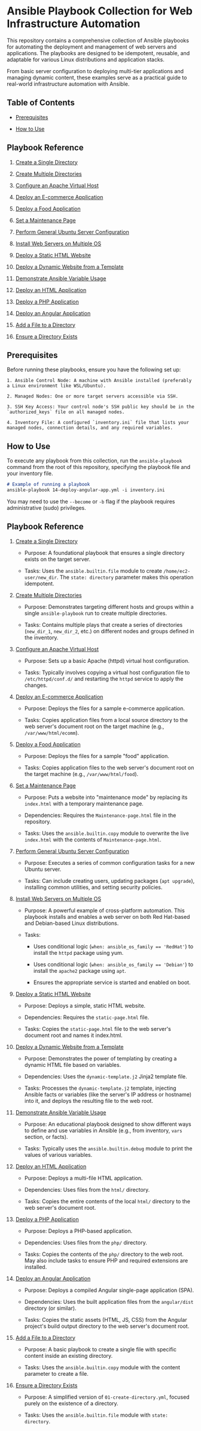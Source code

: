 # Ansible Playbook Collection for Web Infrastructure Automation

This repository contains a comprehensive collection of Ansible playbooks for automating the deployment and management of web servers and applications. The playbooks are designed to be idempotent, reusable, and adaptable for various Linux distributions and application stacks.

From basic server configuration to deploying multi-tier applications and managing dynamic content, these examples serve as a practical guide to real-world infrastructure automation with Ansible.

## Table of Contents

- [Prerequisites](https://github.com/omotomiwa26/Ansible_Playbook/blob/main/README.md)

- [How to Use](https://github.com/omotomiwa26/Ansible_Playbook/blob/main/README.md)

## Playbook Reference

01. [Create a Single Directory](https://github.com/omotomiwa26/Ansible_Playbook/blob/main/01-create-directory.yml) 

02. [Create Multiple Directories](https://github.com/omotomiwa26/Ansible_Playbook/blob/main/02-create-multiple-directories.yml)

03. [Configure an Apache Virtual Host](https://github.com/omotomiwa26/Ansible_Playbook/blob/main/03-configure-httpd-vhost.yml)

04. [Deploy an E-commerce Application](https://github.com/omotomiwa26/Ansible_Playbook/blob/main/04-deploy-ecommerce-app.yml)

05. [Deploy a Food Application](https://github.com/omotomiwa26/Ansible_Playbook/blob/main/05-deploy-food-app.yml)

06. [Set a Maintenance Page](https://github.com/omotomiwa26/Ansible_Playbook/blob/main/06-set-maintenance-page.yml)

07. [Perform General Ubuntu Server Configuration](https://github.com/omotomiwa26/Ansible_Playbook/blob/main/07-configure-ubuntu-server.yml)

08. [Install Web Servers on Multiple OS](https://github.com/omotomiwa26/Ansible_Playbook/blob/main/08-install-webservers-multi-os.yml)

09. [Deploy a Static HTML Website](https://github.com/omotomiwa26/Ansible_Playbook/blob/main/09-deploy-static-website.yml)

10. [Deploy a Dynamic Website from a Template](https://github.com/omotomiwa26/Ansible_Playbook/blob/main/10-deploy-dynamic-website-from-template.yml)

11. [Demonstrate Ansible Variable Usage](https://github.com/omotomiwa26/Ansible_Playbook/blob/main/11-demonstrate-variable-usage.yml)

12. [Deploy an HTML Application](https://github.com/omotomiwa26/Ansible_Playbook/blob/main/12-deploy-html-app.yml)

13. [Deploy a PHP Application](https://github.com/omotomiwa26/Ansible_Playbook/blob/main/13-deploy-php-app.yml)

14. [Deploy an Angular Application](https://github.com/omotomiwa26/Ansible_Playbook/blob/main/14-deploy-angular-app.yml)

15. [Add a File to a Directory](https://github.com/omotomiwa26/Ansible_Playbook/blob/main/add_file_to_dir.yaml)

16. [Ensure a Directory Exists](https://github.com/omotomiwa26/Ansible_Playbook/blob/main/create_dir.yml)

## Prerequisites

Before running these playbooks, ensure you have the following set up:

    1. Ansible Control Node: A machine with Ansible installed (preferably a Linux environment like WSL/Ubuntu).
        
    2. Managed Nodes: One or more target servers accessible via SSH.

    3. SSH Key Access: Your control node's SSH public key should be in the `authorized_keys` file on all managed nodes.

    4. Inventory File: A configured `inventory.ini` file that lists your managed nodes, connection details, and any required variables.

## How to Use

To execute any playbook from this collection, run the `ansible-playbook` command from the root of this repository, specifying the playbook file and your inventory file.

```md
# Example of running a playbook
ansible-playbook 14-deploy-angular-app.yml -i inventory.ini
```

You may need to use the `--become` or `-b` flag if the playbook requires administrative (sudo) privileges.

## Playbook Reference

01. [Create a Single Directory](https://github.com/omotomiwa26/Ansible_Playbook/blob/main/01-create-directory.yml)

    - Purpose: A foundational playbook that ensures a single directory exists on the target server.

    - Tasks: Uses the `ansible.builtin.file` module to create `/home/ec2-user/new_dir`. The `state: directory` parameter makes this operation idempotent.

02. [Create Multiple Directories](https://github.com/omotomiwa26/Ansible_Playbook/blob/main/02-create-multiple-directories.yml)

    - Purpose: Demonstrates targeting different hosts and groups within a single `ansible-playbook` run to create multiple directories.

    - Tasks: Contains multiple plays that create a series of directories (`new_dir_1`, `new_dir_2`, etc.) on different nodes and groups defined in the inventory.

03. [Configure an Apache Virtual Host](https://github.com/omotomiwa26/Ansible_Playbook/blob/main/03-configure-httpd-vhost.yml)

    - Purpose: Sets up a basic Apache (httpd) virtual host configuration.

    - Tasks: Typically involves copying a virtual host configuration file to `/etc/httpd/conf.d/` and restarting the `httpd` service to apply the changes.

04. [Deploy an E-commerce Application](https://github.com/omotomiwa26/Ansible_Playbook/blob/main/04-deploy-ecommerce-app.yml)

    - Purpose: Deploys the files for a sample e-commerce application.

    - Tasks: Copies application files from a local source directory to the web server's document root on the target machine (e.g., `/var/www/html/ecomm`).

05. [Deploy a Food Application](https://github.com/omotomiwa26/Ansible_Playbook/blob/main/05-deploy-food-app.yml)

    - Purpose: Deploys the files for a sample "food" application.

    - Tasks: Copies application files to the web server's document root on the target machine (e.g., `/var/www/html/food`).

06. [Set a Maintenance Page](https://github.com/omotomiwa26/Ansible_Playbook/blob/main/06-set-maintenance-page.yml)

    - Purpose: Puts a website into "maintenance mode" by replacing its `index.html` with a temporary maintenance page.

    - Dependencies: Requires the `Maintenance-page.html` file in the repository.

    - Tasks: Uses the `ansible.builtin.copy` module to overwrite the live `index.html` with the contents of `Maintenance-page.html`.

07. [Perform General Ubuntu Server Configuration](https://github.com/omotomiwa26/Ansible_Playbook/blob/main/07-configure-ubuntu-server.yml)

    - Purpose: Executes a series of common configuration tasks for a new Ubuntu server.

    - Tasks: Can include creating users, updating packages (`apt upgrade`), installing common utilities, and setting security policies.

08. [Install Web Servers on Multiple OS](https://github.com/omotomiwa26/Ansible_Playbook/blob/main/08-install-webservers-multi-os.yml)

    - Purpose: A powerful example of cross-platform automation. This playbook installs and enables a web server on both Red Hat-based and Debian-based Linux distributions.

    - Tasks:

        - Uses conditional logic (`when: ansible_os_family == 'RedHat'`) to install the `httpd` package using yum.

        - Uses conditional logic (`when: ansible_os_family == 'Debian'`) to install the `apache2` package using `apt`.

        - Ensures the appropriate service is started and enabled on boot.

09. [Deploy a Static HTML Website](https://github.com/omotomiwa26/Ansible_Playbook/blob/main/09-deploy-static-website.yml)

    - Purpose: Deploys a simple, static HTML website.

    - Dependencies: Requires the `static-page.html` file.

    - Tasks: Copies the `static-page.html` file to the web server's document root and names it index.html.

10. [Deploy a Dynamic Website from a Template](https://github.com/omotomiwa26/Ansible_Playbook/blob/main/10-deploy-dynamic-website-from-template.yml)

    - Purpose: Demonstrates the power of templating by creating a dynamic HTML file based on variables.

    - Dependencies: Uses the `dynamic-template.j2` Jinja2 template file.

    - Tasks: Processes the `dynamic-template.j2` template, injecting Ansible facts or variables (like the server's IP address or hostname) into it, and deploys the resulting file to the web root.

11. [Demonstrate Ansible Variable Usage](https://github.com/omotomiwa26/Ansible_Playbook/blob/main/11-demonstrate-variable-usage.yml)

    - Purpose: An educational playbook designed to show different ways to define and use variables in Ansible (e.g., from inventory, `vars` section, or facts).

    - Tasks: Typically uses the `ansible.builtin.debug` module to print the values of various variables.

12. [Deploy an HTML Application](https://github.com/omotomiwa26/Ansible_Playbook/blob/main/12-deploy-html-app.yml)

    - Purpose: Deploys a multi-file HTML application.

    - Dependencies: Uses files from the `html/` directory.

    - Tasks: Copies the entire contents of the local `html/` directory to the web server's document root.

13. [Deploy a PHP Application](https://github.com/omotomiwa26/Ansible_Playbook/blob/main/13-deploy-php-app.yml)

    - Purpose: Deploys a PHP-based application.

    - Dependencies: Uses files from the `php/` directory.

    - Tasks: Copies the contents of the `php/` directory to the web root. May also include tasks to ensure PHP and required extensions are installed.

14. [Deploy an Angular Application](https://github.com/omotomiwa26/Ansible_Playbook/blob/main/14-deploy-angular-app.yml)

    - Purpose: Deploys a compiled Angular single-page application (SPA).

    - Dependencies: Uses the built application files from the `angular/dist` directory (or similar).

    - Tasks: Copies the static assets (HTML, JS, CSS) from the Angular project's build output directory to the web server's document root.

15. [Add a File to a Directory](https://github.com/omotomiwa26/Ansible_Playbook/blob/main/add_file_to_dir.yaml)

    - Purpose: A basic playbook to create a single file with specific content inside an existing directory.

    - Tasks: Uses the `ansible.builtin.copy` module with the content parameter to create a file.

16. [Ensure a Directory Exists](https://github.com/omotomiwa26/Ansible_Playbook/blob/main/create_dir.yml)

    - Purpose: A simplified version of `01-create-directory.yml`, focused purely on the existence of a directory.

    - Tasks: Uses the `ansible.builtin.file` module with `state: directory`.
